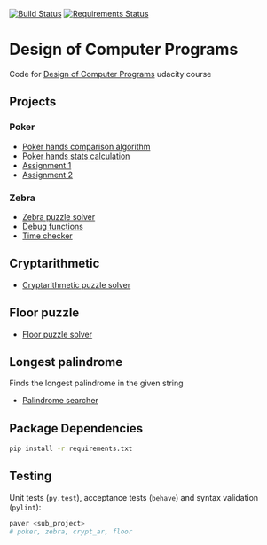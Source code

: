 [![Build Status](https://travis-ci.org/lancelote/cs212.svg)](https://travis-ci.org/lancelote/cs212)
[![Requirements Status](https://requires.io/github/lancelote/cs212/requirements.svg?branch=master)](https://requires.io/github/lancelote/cs212/requirements/?branch=master)

# Design of Computer Programs

Code for [Design of Computer Programs](https://www.udacity.com/course/cs212) 
udacity course

## Projects
### Poker

- [Poker hands comparison algorithm](poker/main.py)
- [Poker hands stats calculation](poker/stat.py)
- [Assignment 1](poker/ps1.py)
- [Assignment 2](poker/ps2.py)

### Zebra

- [Zebra puzzle solver](zebra/main.py)
- [Debug functions](debug/main.py)
- [Time checker](time_stat/main.py)

## Cryptarithmetic

- [Cryptarithmetic puzzle solver](crypt_ar/main.py)

## Floor puzzle

- [Floor puzzle solver](floor/main.py)

## Longest palindrome

Finds the longest palindrome in the given string
- [Palindrome searcher](long_pal/main.py)

## Package Dependencies

```bash
pip install -r requirements.txt
```

## Testing

Unit tests (`py.test`), acceptance tests (`behave`) and syntax validation (`pylint`):
```bash
paver <sub_project>
# poker, zebra, crypt_ar, floor
```